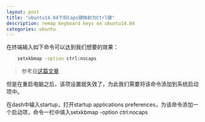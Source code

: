```yaml
---
layout: post
title: "ubuntu14.04下将Caps键映射为Ctrl键"
description: remap keyboard keys on ubuntu14.04
categories: ubuntu
---
```


在终端输入如下命令可以达到我们想要的效果：

~~~ bash
	setxkbmap -option ctrl:nocaps
~~~

> 参考自[这篇文章](http://emacswiki.org/emacs/MovingTheCtrlKey)

但是在重启电脑之后，该项设置就失效了，为此我们需要将该命令添加到系统启动项中。

在dash中输入startup，打开startup applications preferences，为该命令添加一个启动项，命令一栏中填入setxkbmap -option ctrl:nocaps
